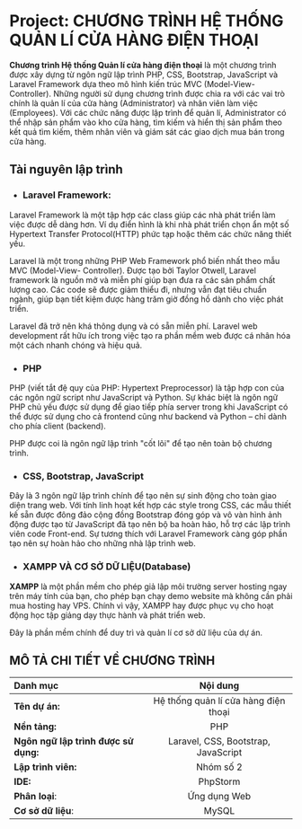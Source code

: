 # Project: CHƯƠNG TRÌNH HỆ THỐNG QUẢN LÍ CỬA HÀNG ĐIỆN THOẠI



**Chương trình Hệ thống Quản lí cửa hàng điện thoại** là một chương trình được xây dựng từ ngôn ngữ lập trình PHP, CSS, Bootstrap, JavaScript và Laravel Framework dựa theo mô hình kiến trúc MVC (Model-View-Controller). Những người sử dụng chương trình được chia ra với các vai trò chính là quản lí của cửa hàng (Administrator) và nhân viên làm việc (Employees). Với các chức năng  được lập trình để quản lí, Administrator có thể nhập sản phẩm vào kho cửa hàng, tìm kiếm và hiển thị sản phẩm theo kết quả tìm kiếm, thêm nhân viên và giám sát các giao dịch mua bán trong cửa hàng.



## Tài nguyên lập trình

- ### Laravel Framework:

Laravel Framework là một tập hợp các class giúp các nhà phát triển làm việc được dễ dàng hơn. Ví dụ điển hình là khi nhà phát triển chọn ẩn một số Hypertext Transfer Protocol(HTTP) phức tạp hoặc thêm các chức năng thiết yếu.

Laravel là một trong những PHP Web Framework phổ biến nhất theo mẫu MVC (Model-View- Controller). Được tạo bởi Taylor Otwell, Laravel framework là nguồn mở và miễn phí giúp bạn đưa ra các sản phẩm chất lượng cao. Các code sẽ được giảm thiểu đi, nhưng vẫn đạt tiêu chuẩn ngành, giúp bạn tiết kiệm được hàng trăm giờ đồng hồ dành cho việc phát triển.

Laravel đã trở nên khá thông dụng và có sẵn miễn phí. Laravel web development rất hữu ích trong việc tạo ra phần mềm web được cá nhân hóa một cách nhanh chóng và hiệu quả.



 - ### PHP 

PHP (viết tắt đệ quy của PHP: Hypertext Preprocessor) là tập hợp con của các ngôn ngữ script như JavaScript và Python. Sự khác biệt là ngôn ngữ PHP chủ yếu được sử dụng để giao tiếp phía server trong khi JavaScript có thể được sử dụng cho cả frontend cũng như backend và Python – chỉ dành cho phía client (backend).

PHP được coi là ngôn ngữ lập trình "cốt lõi" để tạo nên toàn bộ chương trình.



- ### CSS, Bootstrap, JavaScript

Đây là 3 ngôn ngữ lập trình chính để tạo nên sự sinh động cho toàn giao diện trang web. Với tính linh hoạt kết hợp các style trong CSS, các mẫu thiết kế sẵn được đông đảo cộng đồng Bootstrap đóng góp và vô vàn hình ảnh động được tạo từ JavaScript đã tạo nên bộ ba hoàn hảo, hỗ trợ các lập trình viên code Front-end. Sự tương thích với Laravel Framework càng góp phần tạo nên sự hoàn hảo cho những nhà lập trình web.



- ### XAMPP VÀ CƠ SỞ DỮ LIỆU(Database)

**XAMPP** là một phần mềm cho phép giả lập môi trường server hosting ngay trên máy tính của bạn, cho phép bạn chạy demo website mà không cần phải mua hosting hay VPS. Chính vì vậy, XAMPP hay được phục vụ cho hoạt động học tập giảng dạy thực hành và phát triển web.

Đây là phần mềm chính để duy trì và quản lí cơ sở dữ liệu của dự án.



## MÔ TẢ CHI TIẾT VỀ CHƯƠNG TRÌNH

| Danh mục                             |               Nội dung               |
| :----------------------------------- | :----------------------------------: |
| **Tên dự án:**                       | Hệ thống quản lí cửa hàng điện thoại |
| **Nền tảng:**                        |                 PHP                  |
| **Ngôn ngữ lập trình được sử dụng:** | Laravel, CSS, Bootstrap, JavaScript  |
| **Lập trình viên:**                  |              Nhóm số 2               |
| **IDE:**                             |               PhpStorm               |
| **Phân loại**:                       |             Ứng dụng Web             |
| **Cơ sở dữ liệu**:                   |                MySQL                 |



​		

